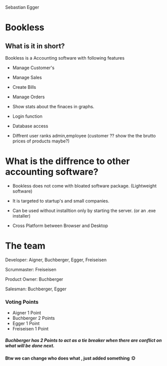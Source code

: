 Sebastian Egger
# Bookless

## What is it in short?

Bookless is a Accounting software with following features

- Manage Customer's 

- Manage Sales

- Create Bills

- Manage Orders

- Show stats about the finaces in graphs.

- Login function

- Database access

- Diffrent user ranks admin,employee (customer ?? show the the brutto prices of products maybe?)

# What is the diffrence to other accounting software?

- Bookless does not come with bloated software package. (Lightweight software)

- It is targeted to startup's and small companies.

- Can be used without installtion only by starting the server. (or an .exe installer)

- Cross Platform between Browser and Desktop

# The team

Developer: Aigner, Buchberger, Egger, Freiseisen

Scrummaster: Freiseisen

Product Owner: Buchberger

Salesman: Buchberger, Egger

### Voting Points

- Aigner 1 Point
- Buchberger 2 Points
- Egger 1 Point
- Freiseisen 1 Point

##### Buchberger has 2 Points to act as a tie breaker when there are conflict on what will be done next.


#### Btw we can change who does what , just added something :D
